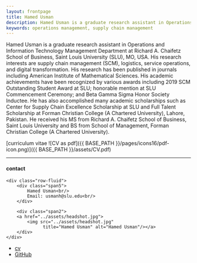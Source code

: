 ```yaml
---
layout: frontpage
title: Hamed Usman
description: Hamed Usman is a graduate research assistant in Operations and Information Technology Management Department at Richard A. Chaifetz School of Business, Saint Louis University (SLU), MO, USA. 
keywords: operations management, supply chain management
---
```


Hamed Usman is a graduate research assistant in Operations and Information Technology Management Department at Richard A. Chaifetz School of Business, Saint Louis University (SLU), MO, USA. His research interests are supply chain management (SCM), logistics, service operations, and digital transformation. His research has been published in journals including American Institute of Mathematical Sciences. His academic achievements have been recognized by various awards including 2019 SCM Outstanding Student Award at SLU; honorable mention at SLU Commencement Ceremony; and Beta Gamma Sigma Honor Society Inductee. He has also accomplished many academic scholarships such as Center for Supply Chain Excellence Scholarship at SLU and Full Talent Scholarship at Forman Christian College (A Chartered University), Lahore, Pakistan. He received his MS from Richard A. Chaifetz School of Business, Saint Louis University and BS from School of Management, Forman Christian College (A Chartered University).

[curriculum vitae ![CV as pdf]({{ BASE_PATH }}/pages/icons16/pdf-icon.png)]({{ BASE_PATH }}/assets/CV.pdf)<br/>


---


<div class="container">
<h4><a name="contact"></a>contact</h4>

    <div class="row-fluid">
        <div class="span5">
            Hamed Usman<br/>
            Email: usmanh@slu.edu<br/>
        </div>

        <div class="span2">
        <a href="../assets/headshot.jpg">
            <img src="../assets/headshot.jpg"
                  title="Hamed Usman" alt="Hamed Usman"/></a>
        </div>
    </div>
</div>

<div class="navbar">
  <div class="navbar-inner">
      <ul class="nav">
          <li><a href="{{ BASE_PATH }}/assets/CV.pdf">cv</a></li>
          <li><a href="https://github.com/hamedusman">GitHub</a></li>
      </ul>
  </div>
</div>